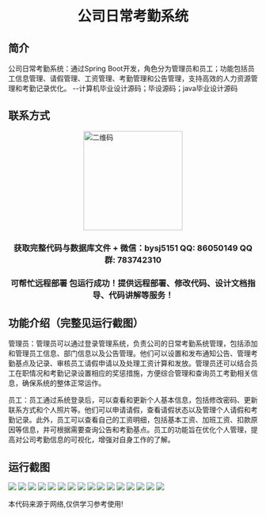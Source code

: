<p><h1 align="center">公司日常考勤系统</h1></p>

## 简介
公司日常考勤系统：通过Spring Boot开发，角色分为管理员和员工；功能包括员工信息管理、请假管理、工资管理、考勤管理和公告管理，支持高效的人力资源管理和考勤记录优化。    --计算机毕业设计源码；毕设源码；java毕业设计源码


## 联系方式
<img src="https://bs-1329754181.cos.ap-shanghai.myqcloud.com/wx.jpg" alt="二维码" style="display: block; margin: 0 auto;" width="200px">
<p><h3 align="center">获取完整代码与数据库文件 + 微信：bysj5151 QQ: 86050149 QQ群: 783742310</h3></p>
<p><h3 align="center">可帮忙远程部署 包运行成功！提供远程部署、修改代码、设计文档指导、代码讲解等服务！</h3></p>

## 功能介绍（完整见运行截图）
管理员：管理员可以通过登录管理系统，负责公司的日常考勤系统管理，包括添加和管理员工信息、部门信息以及公告管理。他们可以设置和发布通知公告、管理考勤基点及记录、审核员工请假申请以及处理工资计算和发放。管理员还可以结合员工在职情况和考勤记录设置相应的奖惩措施，方便综合管理和查询员工考勤相关信息，确保系统的整体正常运作。

员工：员工通过系统登录后，可以查看和更新个人基本信息，包括修改密码、更新联系方式和个人照片等。他们可以申请请假，查看请假状态以及管理个人请假和考勤记录。此外，员工可以查看自己的工资明细，包括基本工资、加班工资、扣款原因等信息，并可根据需要查询公告和考勤基点。员工的功能旨在优化个人管理，提高对公司考勤信息的可视化，增强对自身工作的了解。


## 运行截图
![](https://bs-1329754181.cos.ap-shanghai.myqcloud.com/spring/CompanyAttendanceSystem/img/001.jpg)
![](https://bs-1329754181.cos.ap-shanghai.myqcloud.com/spring/CompanyAttendanceSystem/img/002.jpg)
![](https://bs-1329754181.cos.ap-shanghai.myqcloud.com/spring/CompanyAttendanceSystem/img/003.jpg)
![](https://bs-1329754181.cos.ap-shanghai.myqcloud.com/spring/CompanyAttendanceSystem/img/004.jpg)
![](https://bs-1329754181.cos.ap-shanghai.myqcloud.com/spring/CompanyAttendanceSystem/img/005.jpg)
![](https://bs-1329754181.cos.ap-shanghai.myqcloud.com/spring/CompanyAttendanceSystem/img/006.jpg)
![](https://bs-1329754181.cos.ap-shanghai.myqcloud.com/spring/CompanyAttendanceSystem/img/007.jpg)
![](https://bs-1329754181.cos.ap-shanghai.myqcloud.com/spring/CompanyAttendanceSystem/img/008.jpg)
![](https://bs-1329754181.cos.ap-shanghai.myqcloud.com/spring/CompanyAttendanceSystem/img/009.jpg)
![](https://bs-1329754181.cos.ap-shanghai.myqcloud.com/spring/CompanyAttendanceSystem/img/010.jpg)
![](https://bs-1329754181.cos.ap-shanghai.myqcloud.com/spring/CompanyAttendanceSystem/img/011.jpg)
![](https://bs-1329754181.cos.ap-shanghai.myqcloud.com/spring/CompanyAttendanceSystem/img/012.jpg)
![](https://bs-1329754181.cos.ap-shanghai.myqcloud.com/spring/CompanyAttendanceSystem/img/013.jpg)
![](https://bs-1329754181.cos.ap-shanghai.myqcloud.com/spring/CompanyAttendanceSystem/img/014.jpg)
![](https://bs-1329754181.cos.ap-shanghai.myqcloud.com/spring/CompanyAttendanceSystem/img/015.jpg)
![](https://bs-1329754181.cos.ap-shanghai.myqcloud.com/spring/CompanyAttendanceSystem/img/016.jpg)

<p>本代码来源于网络,仅供学习参考使用!</p>
